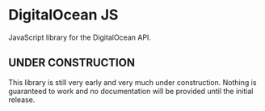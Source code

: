 # DigitalOcean JS

JavaScript library for the DigitalOcean API.

## UNDER CONSTRUCTION

This library is still very early and very much under construction. Nothing is guaranteed to work and no documentation will be provided until the initial release.